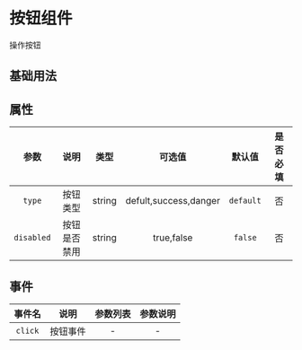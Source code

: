 <script setup>
import demo from './demo.vue'
import Preview from "@components/Preview/Preview.vue";
</script>

# 按钮组件

操作按钮

## 基础用法

<Preview comp-name="Button" demo-name="demo">
  <demo />
</Preview>

## 属性

|    参数    |     说明     |  类型  |        可选值         |  默认值   | 是否必填 |
| :--------: | :----------: | :----: | :-------------------: | :-------: | :------: |
|   `type`   |   按钮类型   | string | defult,success,danger | `default` |    否    |
| `disabled` | 按钮是否禁用 | string |      true,false       |  `false`  |    否    |

## 事件

| 事件名  |   说明   | 参数列表 | 参数说明 |
| :-----: | :------: | :------: | :------: |
| `click` | 按钮事件 |    -     |    -     |
